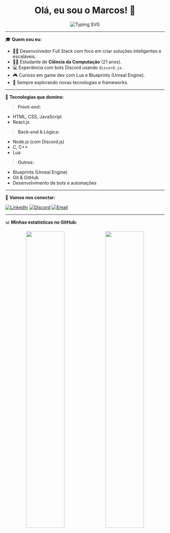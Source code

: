 <h1 align="center">Olá, eu sou o Marcos! 👋</h1>

<p align="center">
  <img src="https://readme-typing-svg.demolab.com?font=Fira+Code&size=22&pause=1000&color=00BFFF&center=true&vCenter=true&width=435&lines=Desenvolvedor+Full+Stack;Entusiasta+em+Tecnologia;Cursando+Ci%C3%AAncia+da+Computa%C3%A7%C3%A3o;Apaixonado+por+codar+e+criar+solu%C3%A7%C3%B5es!" alt="Typing SVG" />
</p>

---

🎓 **Quem sou eu:**

- 👨‍💻 Desenvolvedor Full Stack com foco em criar soluções inteligentes e escaláveis.
- 🧑‍🎓 Estudante de **Ciência da Computação** (21 anos).
- 💻 Experiência com bots Discord usando `discord.js`.
- 🎮 Curioso em game dev com Lua e Blueprints (Unreal Engine).
- 🚀 Sempre explorando novas tecnologias e frameworks.

---

🧠 **Tecnologias que domino:**

> **Front-end:**
- HTML, CSS, JavaScript
- React.js

> **Back-end & Lógica:**
- Node.js (com Discord.js)
- C, C++
- Lua

> **Outros:**
- Blueprints (Unreal Engine)
- Git & GitHub
- Desenvolvimento de bots e automações

---

🔗 **Vamos nos conectar:**

[![LinkedIn](https://img.shields.io/badge/LinkedIn-Acesse-blue?style=for-the-badge&logo=linkedin&logoColor=white)](https://www.linkedin.com/in/seu-usuario)
[![Discord](https://img.shields.io/badge/Discord-Blysenx%230001-5865F2?style=for-the-badge&logo=discord&logoColor=white)](#)
[![Email](https://img.shields.io/badge/Email-marcos%40gmail.com-red?style=for-the-badge&logo=gmail&logoColor=white)](mailto:marcos@gmail.com)

---

📊 **Minhas estatísticas no GitHub:**

<p align="center">
  <img width="49%" src="https://github-readme-stats.vercel.app/api?username=blysenx&show_icons=true&theme=tokyonight" />
  <img width="49%" src="https://github-readme-streak-stats.herokuapp.com/?user=blysenx&theme=tokyonight" />
</p>
